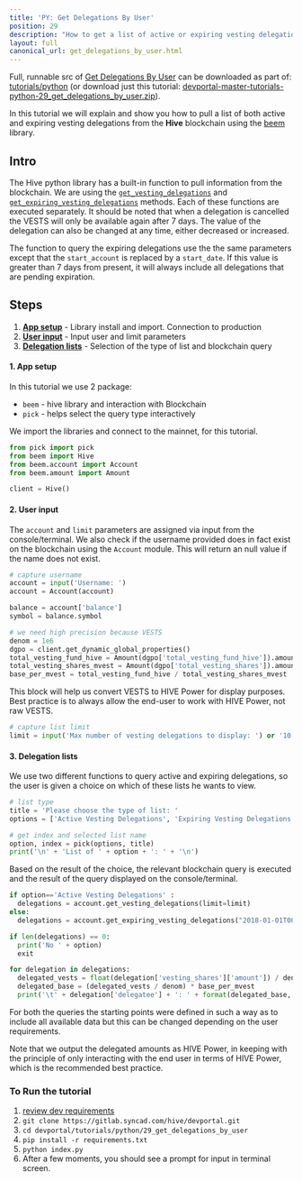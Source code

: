 ```yaml
---
title: 'PY: Get Delegations By User'
position: 29
description: "How to get a list of active or expiring vesting delegations using Python."
layout: full
canonical_url: get_delegations_by_user.html
---
```

Full, runnable src of [Get Delegations By User](https://gitlab.syncad.com/hive/devportal/-/tree/master/tutorials/python/29_get_delegations_by_user) can be downloaded as part of: [tutorials/python](https://gitlab.syncad.com/hive/devportal/-/tree/master/tutorials/python) (or download just this tutorial: [devportal-master-tutorials-python-29_get_delegations_by_user.zip](https://gitlab.syncad.com/hive/devportal/-/archive/master/devportal-master.zip?path=tutorials/python/29_get_delegations_by_user)).

In this tutorial we will explain and show you how to pull a list of both active and expiring vesting delegations from the **Hive** blockchain using the [beem](https://github.com/holgern/beem) library.

## Intro

The Hive python library has a built-in function to pull information from the blockchain. We are using the [`get_vesting_delegations`](https://beem.readthedocs.io/en/latest/beem.account.html#beem.account.Account.get_vesting_delegations) and [`get_expiring_vesting_delegations`](https://beem.readthedocs.io/en/latest/beem.account.html#beem.account.Account.get_expiring_vesting_delegations) methods.  Each of these functions are executed separately.  It should be noted that when a delegation is cancelled the VESTS will only be available again after 7 days.  The value of the delegation can also be changed at any time, either decreased or increased.

The function to query the expiring delegations use the the same parameters except that the `start_account` is replaced by a `start_date`.  If this value is greater than 7 days from present, it will always include all delegations that are pending expiration.

## Steps

1. [**App setup**](#setup) - Library install and import. Connection to production
1. [**User input**](#input) - Input user and limit parameters
1. [**Delegation lists**](#query) - Selection of the type of list and blockchain query

#### 1. App setup <a name="setup"></a>

In this tutorial we use 2 package:

- `beem` - hive library and interaction with Blockchain
- `pick` - helps select the query type interactively

We import the libraries and connect to the mainnet, for this tutorial.

```python
from pick import pick
from beem import Hive
from beem.account import Account
from beem.amount import Amount

client = Hive()
```

#### 2. User input <a name="input"></a>

The `account` and `limit` parameters are assigned via input from the console/terminal. We also check if the username provided does in fact exist on the blockchain using the `Account` module. This will return an null value if the name does not exist.

```python
# capture username
account = input('Username: ')
account = Account(account)

balance = account['balance']
symbol = balance.symbol

# we need high precision because VESTS
denom = 1e6
dgpo = client.get_dynamic_global_properties()
total_vesting_fund_hive = Amount(dgpo['total_vesting_fund_hive']).amount
total_vesting_shares_mvest = Amount(dgpo['total_vesting_shares']).amount / denom
base_per_mvest = total_vesting_fund_hive / total_vesting_shares_mvest
```

This block will help us convert VESTS to HIVE Power for display purposes.  Best practice is to always allow the end-user to work with HIVE Power, not raw VESTS.

```python
# capture list limit
limit = input('Max number of vesting delegations to display: ') or '10'
```

#### 3. Delegation lists <a name="query"></a>

We use two different functions to query active and expiring delegations, so the user is given a choice on which of these lists he wants to view.

```python
# list type
title = 'Please choose the type of list: '
options = ['Active Vesting Delegations', 'Expiring Vesting Delegations']

# get index and selected list name
option, index = pick(options, title)
print('\n' + 'List of ' + option + ': ' + '\n')
```

Based on the result of the choice, the relevant blockchain query is executed and the result of the query displayed on the console/terminal.

```python
if option=='Active Vesting Delegations' :
  delegations = account.get_vesting_delegations(limit=limit)
else:
  delegations = account.get_expiring_vesting_delegations("2018-01-01T00:00:00", limit=limit)

if len(delegations) == 0:
  print('No ' + option)
  exit

for delegation in delegations:
  delegated_vests = float(delegation['vesting_shares']['amount']) / denom
  delegated_base = (delegated_vests / denom) * base_per_mvest
  print('\t' + delegation['delegatee'] + ': ' + format(delegated_base, '.3f') + ' ' + symbol)
```

For both the queries the starting points were defined in such a way as to include all available data but this can be changed depending on the user requirements.

Note that we output the delegated amounts as HIVE Power, in keeping with the principle of only interacting with the end user in terms of HIVE Power, which is the recommended best practice.

### To Run the tutorial

1. [review dev requirements](getting_started.html)
1. `git clone https://gitlab.syncad.com/hive/devportal.git`
1. `cd devportal/tutorials/python/29_get_delegations_by_user`
1. `pip install -r requirements.txt`
1. `python index.py`
1. After a few moments, you should see a prompt for input in terminal screen.
